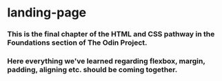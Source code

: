 # landing-page

### This is the final chapter of the HTML and CSS pathway in the Foundations section of The Odin Project.

### Here everything we've learned regarding flexbox, margin, padding, aligning etc. should be coming together.
